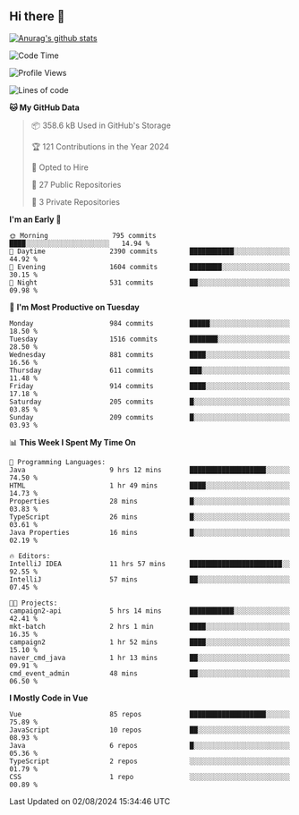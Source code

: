 ## Hi there 👋

[![Anurag's github stats](https://github-readme-stats.vercel.app/api?username=Songwonseok)](https://github.com/anuraghazra/github-readme-stats)



<!--START_SECTION:waka-->
![Code Time](http://img.shields.io/badge/Code%20Time-2%2C961%20hrs%2034%20mins-blue)

![Profile Views](http://img.shields.io/badge/Profile%20Views-0-blue)

![Lines of code](https://img.shields.io/badge/From%20Hello%20World%20I%27ve%20Written-34.8%20million%20lines%20of%20code-blue)

**🐱 My GitHub Data** 

> 📦 358.6 kB Used in GitHub's Storage 
 > 
> 🏆 121 Contributions in the Year 2024
 > 
> 💼 Opted to Hire
 > 
> 📜 27 Public Repositories 
 > 
> 🔑 3 Private Repositories 
 > 
**I'm an Early 🐤** 

```text
🌞 Morning                795 commits         ████░░░░░░░░░░░░░░░░░░░░░   14.94 % 
🌆 Daytime                2390 commits        ███████████░░░░░░░░░░░░░░   44.92 % 
🌃 Evening                1604 commits        ████████░░░░░░░░░░░░░░░░░   30.15 % 
🌙 Night                  531 commits         ██░░░░░░░░░░░░░░░░░░░░░░░   09.98 % 
```
📅 **I'm Most Productive on Tuesday** 

```text
Monday                   984 commits         █████░░░░░░░░░░░░░░░░░░░░   18.50 % 
Tuesday                  1516 commits        ███████░░░░░░░░░░░░░░░░░░   28.50 % 
Wednesday                881 commits         ████░░░░░░░░░░░░░░░░░░░░░   16.56 % 
Thursday                 611 commits         ███░░░░░░░░░░░░░░░░░░░░░░   11.48 % 
Friday                   914 commits         ████░░░░░░░░░░░░░░░░░░░░░   17.18 % 
Saturday                 205 commits         █░░░░░░░░░░░░░░░░░░░░░░░░   03.85 % 
Sunday                   209 commits         █░░░░░░░░░░░░░░░░░░░░░░░░   03.93 % 
```


📊 **This Week I Spent My Time On** 

```text
💬 Programming Languages: 
Java                     9 hrs 12 mins       ███████████████████░░░░░░   74.50 % 
HTML                     1 hr 49 mins        ████░░░░░░░░░░░░░░░░░░░░░   14.73 % 
Properties               28 mins             █░░░░░░░░░░░░░░░░░░░░░░░░   03.83 % 
TypeScript               26 mins             █░░░░░░░░░░░░░░░░░░░░░░░░   03.61 % 
Java Properties          16 mins             █░░░░░░░░░░░░░░░░░░░░░░░░   02.19 % 

🔥 Editors: 
IntelliJ IDEA            11 hrs 57 mins      ███████████████████████░░   92.55 % 
IntelliJ                 57 mins             ██░░░░░░░░░░░░░░░░░░░░░░░   07.45 % 

🐱‍💻 Projects: 
campaign2-api            5 hrs 14 mins       ███████████░░░░░░░░░░░░░░   42.41 % 
mkt-batch                2 hrs 1 min         ████░░░░░░░░░░░░░░░░░░░░░   16.35 % 
campaign2                1 hr 52 mins        ████░░░░░░░░░░░░░░░░░░░░░   15.10 % 
naver_cmd_java           1 hr 13 mins        ██░░░░░░░░░░░░░░░░░░░░░░░   09.91 % 
cmd_event_admin          48 mins             ██░░░░░░░░░░░░░░░░░░░░░░░   06.50 % 
```

**I Mostly Code in Vue** 

```text
Vue                      85 repos            ███████████████████░░░░░░   75.89 % 
JavaScript               10 repos            ██░░░░░░░░░░░░░░░░░░░░░░░   08.93 % 
Java                     6 repos             █░░░░░░░░░░░░░░░░░░░░░░░░   05.36 % 
TypeScript               2 repos             ░░░░░░░░░░░░░░░░░░░░░░░░░   01.79 % 
CSS                      1 repo              ░░░░░░░░░░░░░░░░░░░░░░░░░   00.89 % 
```




 Last Updated on 02/08/2024 15:34:46 UTC
<!--END_SECTION:waka-->
